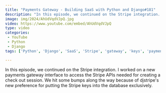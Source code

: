 ```yaml
---
title: "Payments Gateway - Building SaaS with Python and Django#181"
description: "In this episode, we continued on the Stripe integration. I worked on a new payments gateway interface to access the Stripe APIs needed for creating a check out session. We hit some bumps along the way because of djstripe's new preference for putting the Stripe keys into the database exclusively."
image: img/2024/AhUdVqdVJpQ.jpg
video: https://www.youtube.com/embed/AhUdVqdVJpQ
type: video
categories:
 - YouTube
 - Python
 - Django
tags: ['Python', 'Django', 'SaaS', 'Stripe', 'gateway', 'keys', 'payments']

---
```


In this episode, we continued on the Stripe integration. I worked on a new payments gateway interface to access the Stripe APIs needed for creating a check out session. We hit some bumps along the way because of djstripe's new preference for putting the Stripe keys into the database exclusively.
